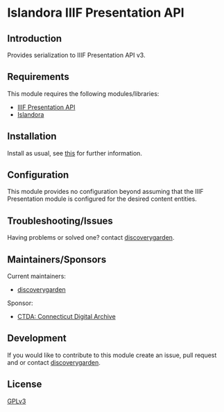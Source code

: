 # Islandora IIIF Presentation API

## Introduction

Provides serialization to IIIF Presentation API v3.

## Requirements

This module requires the following modules/libraries:

* [IIIF Presentation API][1]
* [Islandora][2]

## Installation

Install as usual, see
[this](https://www.drupal.org/docs/extending-drupal/installing-modules) for
further information.

## Configuration

This module provides no configuration beyond assuming that the IIIF Presentation
module is configured for the desired content entities.

## Troubleshooting/Issues

Having problems or solved one? contact
[discoverygarden](http://support.discoverygarden.ca).

## Maintainers/Sponsors

Current maintainers:

* [discoverygarden](http://www.discoverygarden.ca)

Sponsor:

* [CTDA: Connecticut Digital Archive](https://lib.uconn.edu/find/connecticut-digital-archive/)

## Development

If you would like to contribute to this module create an issue, pull request
and or contact
[discoverygarden](http://support.discoverygarden.ca).

## License

[GPLv3](http://www.gnu.org/licenses/gpl-3.0.txt)

[1]: https://github.com/discoverygarden/iiif_presentation_api
[2]: https://github.com/islandora/islandora
